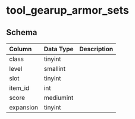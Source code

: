 # tool_gearup_armor_sets

## Schema
| Column | Data Type | Description |
| :--- | :--- | :--- |
| class | tinyint |  |
| level | smallint |  |
| slot | tinyint |  |
| item_id | int |  |
| score | mediumint |  |
| expansion | tinyint |  |

